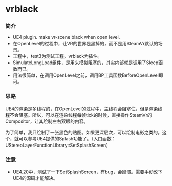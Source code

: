 # vrblack
### 简介

- UE4 plugin. make vr-scene black when open level. 
- 在OpenLevel的过程中，让VR的世界是黑掉的，而不是用SteamVr默认的场景。
- 工程中，test3为测试工程。vrblack为插件。
- SimulateLongLoad组件，是用来模拟阻塞的，其实内部就是调用了Sleep函数而已。
- 用法很简单，在调用OpenLevel之前，调用BP工具函数BeforeOpenLevel即可。



### 思路

​	UE4的渲染是多线程的，在OpenLevel的过程中，主线程会阻塞住，但是渲染线程不会阻塞。所以，可以在渲染线程每帧tick的时候，直接操作SteamVr的Compositor，让其绘制左右双眼的内容。

​	为了简单，我只绘制了一张黑色的贴图。如果更深层次，可以绘制电影之类的。这个，就可以参考UE4提供的Splash功能了。（入口函数：UStereoLayerFunctionLibrary::SetSplashScreen）



### 注意

- UE4.20中，测试了一下SetSplashScreen，有bug，会崩溃。需要手动改下UE4的源码才能解决。